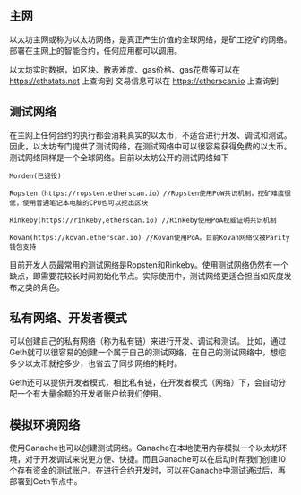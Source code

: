 ## 主网

以太坊主网或称为以太坊网络，是真正产生价值的全球网络，是矿工挖矿的网络。部署在主网上的智能合约，任何应用都可以调用。

以太坊实时数据，如区块、散表难度、gas价格、gas花费等可以在 https://ethstats.net 上查询到
交易信息可以在 https://etherscan.io 上查询到

## 测试网络

在主网上任何合约的执行都会消耗真实的以太币，不适合进行开发、调试和测试。因此，以太坊专门提供了测试网络，在测试网络中可以很容易获得免费的以太币。
测试网络同样是一个全球网络。目前以太坊公开的测试网络如下
```
Morden(已退役)

Ropsten（https://ropsten.etherscan.io）//Ropsten使用PoW共识机制，挖矿难度很低，使用普通笔记本电脑的CPU也可以挖出区块

Rinkeby(https://rinkeby,etherscan.io) //Rinkeby使用PoA权威证明共识机制

Kovan(https://kovan.etherscan.io) //Kovan使用PoA。目前Kovan网络仅被Parity钱包支持
```
目前开发人员最常用的测试网络是Ropsten和Rinkeby。使用测试网络仍然有一个缺点，即需要花较长时间初始化节点。实际使用中，测试网络更适合担当如灰度发布之类的角色。

## 私有网络、开发者模式

可以创建自己的私有网络（称为私有链）来进行开发、调试和测试。
比如，通过Geth就可以很容易的创建一个属于自己的测试网络，在自己的测试网络中，想挖多少以太币就挖多少，也省去了同步网络的耗时。

Geth还可以提供开发者模式，相比私有链，在开发者模式（网络）下，会自动分配一个有大量余额的开发者账户给我们使用。

## 模拟环境网络

使用Ganache也可以创建测试网络。Ganache在本地使用内存模拟一个以太坊环境，对于开发调试来说更方便、快捷。而且Ganache可以在启动时帮我们创建10个存有资金的测试账户。在进行合约开发时，可以在Ganache中测试通过后，再部署到Geth节点中。




